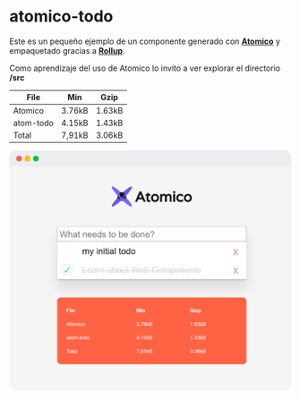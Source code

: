 # atomico-todo

Este es un pequeño ejemplo de un componente generado con [**Atomico**](https://github.com/uppercod/atomico) y empaquetado gracias a [**Rollup**](https://rollupjs.org/guide/en).

Como aprendizaje del uso de Atomico lo invito a ver explorar el directorio **/src**

|File|Min|Gzip|
|----|---|----|
|Atomico|	3.76kB|	1.63kB|
|atom-todo|	4.15kB|	1.43kB|
|Total|	7,91kB|	3.06kB|

[![Imagen](static/preview.png)](www.google.cl)


